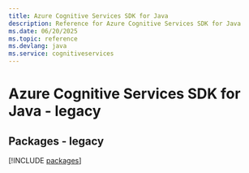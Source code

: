 ```yaml
---
title: Azure Cognitive Services SDK for Java
description: Reference for Azure Cognitive Services SDK for Java
ms.date: 06/20/2025
ms.topic: reference
ms.devlang: java
ms.service: cognitiveservices
---
```

# Azure Cognitive Services SDK for Java - legacy
## Packages - legacy
[!INCLUDE [packages](cognitive-services-index.md)]